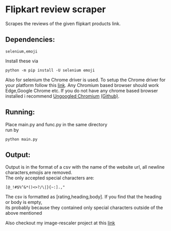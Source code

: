 # Flipkart review scraper  
Scrapes the reviews of the given flipkart products link.  
## Dependencies:    
```
selenium,emoji  
```
Install these via  
```
python -m pip install -U selenium emoji  
```
Also for selenium the Chrome driver is used. To setup the Chrome driver for your platform follow this [link](https://www.selenium.dev/documentation/webdriver/getting_started/install_drivers/ ).
Any Chromium based browser should work Edge,Google Chrome etc. 
If you do not have any chrome based browser installed i recommend [Ungoogled Chromium](https://ungoogled-software.github.io/ungoogled-chromium-binaries/) [(Github)](https://github.com/ungoogled-software/ungoogled-chromium).
## Running:   
Place main.py and func.py in the same directory  
run by  
```
python main.py  
```
## Output:  
Output is in the format of a csv with the name of the website url, all newline characters,emojis are removed.  
The only accepted special characters are:  
```
[@_!#$%^&*()<>?/\|}{~:].,"  
```
The csv is formatted as [rating,heading,body]. If you find that the heading or body is empty,  
its probably because they contained only special characters outside of the above mentioned  

Also checkout my image-rescaler project at this [link](https://github.com/ajdjyt/image-rescaler)  
